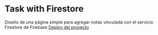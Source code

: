 # Task with Firestore

Diseño de una página simple para agregar notas vinculada con el servicio Firestore de Firebase 
[Deploy del proyecto](https://isabelajs.github.io/task-firestore/)
